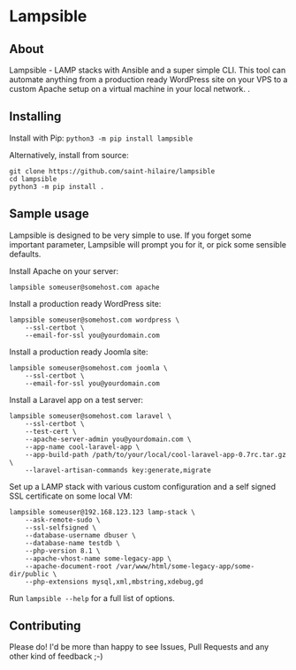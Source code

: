 # Lampsible

## About

Lampsible - LAMP stacks with Ansible and a super simple CLI. This tool can automate anything from
a production ready WordPress site on your VPS to a custom Apache setup on a virtual machine
in your local network.
.

## Installing

Install with Pip: `python3 -m pip install lampsible`

Alternatively, install from source:
```
git clone https://github.com/saint-hilaire/lampsible
cd lampsible
python3 -m pip install .
```


## Sample usage

Lampsible is designed to be very simple to use. If you forget some important
parameter, Lampsible will prompt you for it, or pick some sensible defaults.


Install Apache on your server:

```
lampsible someuser@somehost.com apache
```

Install a production ready WordPress site:

```
lampsible someuser@somehost.com wordpress \
    --ssl-certbot \
    --email-for-ssl you@yourdomain.com
```

Install a production ready Joomla site:

```
lampsible someuser@somehost.com joomla \
    --ssl-certbot \
    --email-for-ssl you@yourdomain.com
```

Install a Laravel app on a test server:

```
lampsible someuser@somehost.com laravel \
    --ssl-certbot \
    --test-cert \
    --apache-server-admin you@yourdomain.com \
    --app-name cool-laravel-app \
    --app-build-path /path/to/your/local/cool-laravel-app-0.7rc.tar.gz \
    --laravel-artisan-commands key:generate,migrate
```

Set up a LAMP stack with various custom configuration and a self signed SSL certificate on some local VM:

```
lampsible someuser@192.168.123.123 lamp-stack \
    --ask-remote-sudo \
    --ssl-selfsigned \
    --database-username dbuser \
    --database-name testdb \
    --php-version 8.1 \
    --apache-vhost-name some-legacy-app \
    --apache-document-root /var/www/html/some-legacy-app/some-dir/public \
    --php-extensions mysql,xml,mbstring,xdebug,gd
```


Run `lampsible --help` for a full list of options.

## Contributing 

Please do! I'd be more than happy to see Issues, Pull Requests and any other kind of feedback ;-)
